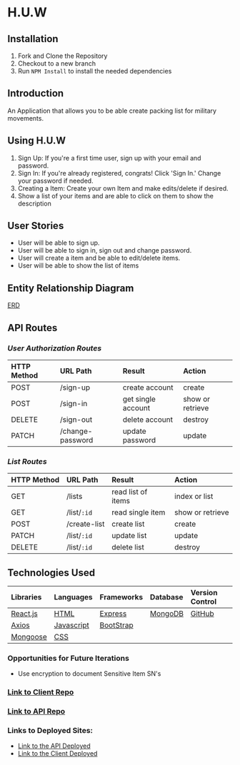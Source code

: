 # H.U.W

## Installation 
1. Fork and Clone the Repository 
2. Checkout to a  new branch 
3. Run ```NPM Install``` to install the needed dependencies

## Introduction
An Application that allows you to be able create packing list for military movements.

## Using H.U.W
1. Sign Up: If you're a first time user, sign up with your email and password.
2. Sign In: If you're already registered, congrats! Click 'Sign In.' Change your password if needed.
3. Creating a Item: Create your own Item and make edits/delete if desired.
4. Show a list of your items and are able to click on them to show the description


## User Stories    
- User will be able to sign up.
- User will be able to sign in, sign out and change password.
- User will create a item and be able to edit/delete items.
- User will be able to show the list of items

## Entity Relationship Diagram
[ERD](./config/ERD.png)

## API Routes

### _User Authorization Routes_

| HTTP Method   | URL Path        | Result               | Action           |
|:--------------|:----------------|:---------------------|:-----------------|
| POST          | /sign-up        | create account      | create           |
| POST          | /sign-in        | get single account   | show or retrieve |
| DELETE        | /sign-out       | delete account       | destroy          |
| PATCH         | /change-password| update password      | update           |


### _List Routes_

| HTTP Method   | URL Path        | Result               | Action           |
|:--------------|:----------------|:---------------------|:-----------------|
| GET           | /lists          | read list of items   | index or list    |
| GET           | /list/`:id`     | read single item     | show or retrieve |
| POST          | /create-list    | create list          | create           |
| PATCH         | /list/`:id` | update list          | update           |
| DELETE        | /list/`:id` | delete list          | destroy          |



## Technologies Used

|    Libraries      | Languages        | Frameworks              | Database          | Version Control
|:-----------------------------------------|:----------------|:---------------------|:-----------------|:-----------------|
| [React.js](https://reactjs.org/)       |    [HTML](https://developer.mozilla.org/en-US/docs/Web/HTML)        |  [Express](https://expressjs.com/) | [MongoDB](https://www.mongodb.com/)   | [GitHub](https://github.com/) |
|       [Axios](https://www.npmjs.com/package/axios)     | [Javascript](https://www.javascript.com/)          | [BootStrap](https://getbootstrap.com/)       |           |
|      [Mongoose](https://mongoosejs.com/)    | [CSS](https://developer.mozilla.org/en-US/docs/Web/CSS)          |        |          |



  
### Opportunities for Future Iterations
- Use encryption to document Sensitive Item SN's


### [Link to Client Repo](https://github.com/Jackson916/HUW-Client)
### [Link to API Repo](https://github.com/Jackson916/HUW-API)
### Links to Deployed Sites:
- [Link to the API Deployed](https://fast-temple-37385.herokuapp.com/)
- [Link to the Client Deployed](https://jackson916.github.io/HUW-Client/)